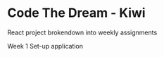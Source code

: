 # Code The Dream - Kiwi

React project brokendown into weekly assignments

Week 1
Set-up application
